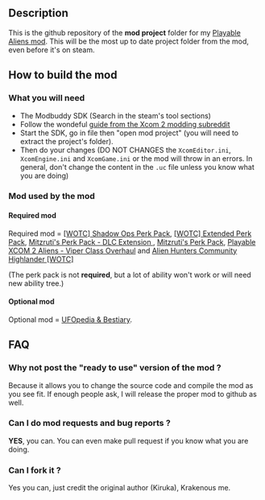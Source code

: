 ## Description

This is the github repository of the **mod project** folder for my [Playable Aliens mod](https://steamcommunity.com/sharedfiles/filedetails/?id=2850604395). 
This will be the most up to date project folder from the mod, even before it's on steam.

## How to build the mod

### What you will need

- The Modbuddy SDK (Search in the steam's tool sections)
- Follow the wondeful [guide from the Xcom 2 modding subreddit](https://www.reddit.com/r/xcom2mods/wiki/firsttime#wiki_how_to_install_and_set_up_xcom_2_wotc_sdk)
- Start the SDK, go in file then "open mod project" (you will need to extract the project's folder).
- Then do your changes (DO NOT CHANGES the `XcomEditor.ini`, `XcomEngine.ini` and `XcomGame.ini` or the mod will throw in an errors. In general, don't change the content in the `.uc` file unless you know what you are doing)

### Mod used by the mod

#### Required mod

Required mod = [[WOTC] Shadow Ops Perk Pack](https://steamcommunity.com/workshop/filedetails/?id=1519841231), [[WOTC] Extended Perk Pack](https://steamcommunity.com/workshop/filedetails/?id=1546482849), [Mitzruti's Perk Pack - DLC Extension
](https://steamcommunity.com/workshop/filedetails/?id=2066389408), [Mitzruti's Perk Pack](https://steamcommunity.com/workshop/filedetails/?id=1561030099), [Playable XCOM 2 Aliens - Viper Class Overhaul](https://steamcommunity.com/workshop/filedetails/?id=1869612587) and [Alien Hunters Community Highlander [WOTC]](https://steamcommunity.com/sharedfiles/filedetails/?id=2534737016)

(The perk pack is not **required**, but a lot of ability won't work or will need new ability tree.)

#### Optional mod

Optional mod = [UFOpedia & Bestiary](https://steamcommunity.com/sharedfiles/filedetails/?id=2819129273).

## FAQ

### Why not post the "ready to use" version of the mod ?
Because it allows you to change the source code and compile the mod as you see fit. If enough people ask, I will release the proper mod to github as well.

### Can I do mod requests and bug reports ?
**YES**, you can. You can even make pull request if you know what you are doing.

### Can I fork it ?
Yes you can, just credit the original author (Kiruka), Krakenous me.
